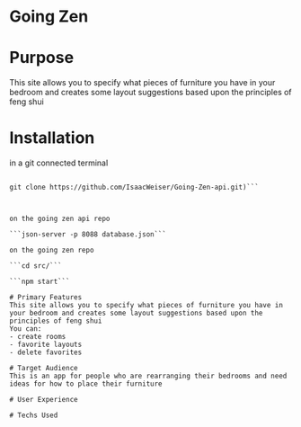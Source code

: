 # Going Zen

# Purpose
This site allows you to specify what pieces of furniture you have in your bedroom and creates some layout suggestions based upon the principles of feng shui

# Installation
in a git connected terminal

```(git clone https://github.com/IsaacWeiser/Going-Zen.git

git clone https://github.com/IsaacWeiser/Going-Zen-api.git)```



on the going zen api repo

```json-server -p 8088 database.json```

on the going zen repo

```cd src/```

```npm start```

# Primary Features
This site allows you to specify what pieces of furniture you have in your bedroom and creates some layout suggestions based upon the principles of feng shui
You can:
- create rooms
- favorite layouts
- delete favorites

# Target Audience
This is an app for people who are rearranging their bedrooms and need ideas for how to place their furniture

# User Experience

# Techs Used
